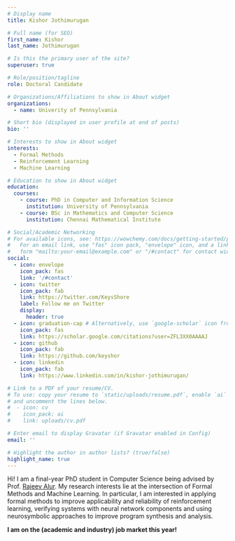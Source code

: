 ```yaml
---
# Display name
title: Kishor Jothimurugan

# Full name (for SEO)
first_name: Kishor
last_name: Jothimurugan

# Is this the primary user of the site?
superuser: true

# Role/position/tagline
role: Doctoral Candidate

# Organizations/Affiliations to show in About widget
organizations:
  - name: Univerity of Pennsylvania

# Short bio (displayed in user profile at end of posts)
bio: ''

# Interests to show in About widget
interests:
  - Formal Methods
  - Reinforcement Learning
  - Machine Learning

# Education to show in About widget
education:
  courses:
    - course: PhD in Computer and Information Science
      institution: University of Pennsylvania
    - course: BSc in Mathematics and Computer Science
      institution: Chennai Mathematical Institute

# Social/Academic Networking
# For available icons, see: https://wowchemy.com/docs/getting-started/page-builder/#icons
#   For an email link, use "fas" icon pack, "envelope" icon, and a link in the
#   form "mailto:your-email@example.com" or "/#contact" for contact widget.
social:
  - icon: envelope
    icon_pack: fas
    link: '/#contact'
  - icon: twitter
    icon_pack: fab
    link: https://twitter.com/KeysShore
    label: Follow me on Twitter
    display:
      header: true
  - icon: graduation-cap # Alternatively, use `google-scholar` icon from `ai` icon pack
    icon_pack: fas
    link: https://scholar.google.com/citations?user=ZFL3XX0AAAAJ
  - icon: github
    icon_pack: fab
    link: https://github.com/keyshor
  - icon: linkedin
    icon_pack: fab
    link: https://www.linkedin.com/in/kishor-jothimurugan/

# Link to a PDF of your resume/CV.
# To use: copy your resume to `static/uploads/resume.pdf`, enable `ai` icons in `params.yaml`,
# and uncomment the lines below.
#  - icon: cv
#    icon_pack: ai
#    link: uploads/cv.pdf

# Enter email to display Gravatar (if Gravatar enabled in Config)
email: ''

# Highlight the author in author lists? (true/false)
highlight_name: true
---
```


Hi! I am a final-year PhD student in Computer Science being advised by Prof. [Rajeev Alur](https://www.cis.upenn.edu/~alur). My research interests lie at the intersection of Formal Methods and Machine Learning. In particular, I am interested in applying formal methods to improve applicability and reliability of reinforcement learning, verifying systems with neural network components and using neurosymbolic approaches to improve program synthesis and analysis.

__I am on the (academic and industry) job market this year!__
